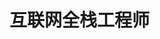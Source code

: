 # 互联网全栈工程师

<br/>

  <Linkcard 
  url="./webapp/vitepress/" 
  title="Vitepress"  
  logo="/blog/icon/vitepress.png"
  />

  <Linkcard 
  url="./tools" 
  title="在线小工具"  
  logo="/blog/icon/tools.png"
  />

<Linkcard 
  url="/blog/docs/guide/develop/phone/wechat/" 
  title="微信公众平台"
  logo="/blog/icon/wechat-mini.png"
  /> 





